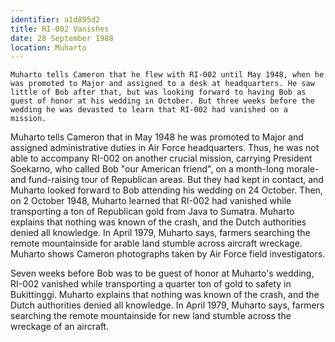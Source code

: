 ```yaml
---
identifier: a1d895d2
title: RI-002 Vanishes
date: 28 September 1988 
location: Muharto
---
```


``` {.synopsis}
Muharto tells Cameron that he flew with RI-002 until May 1948, when he was promoted to Major and assigned to a desk at headquarters. He saw little of Bob after that, but was looking forward to having Bob as guest of honor at his wedding in October. But three weeks before the wedding he was devasted to learn that RI-002 had vanished on a mission.  
```

Muharto tells Cameron that in May 1948 he was promoted to Major and
assigned administrative duties in Air Force headquarters. Thus, he was
not able to accompany RI-002 on another crucial mission, carrying
President Soekarno, who called Bob "our American friend", on a
month-long morale- and fund-raising tour of Republican areas. But they
had kept in contact, and Muharto looked forward to Bob attending his
wedding on 24 October. Then, on 2 October 1948, Muharto learned that
RI-002 had vanished while transporting a ton of Republican gold from
Java to Sumatra. Muharto explains that nothing was known of the crash,
and the Dutch authorities denied all knowledge. In April 1979, Muharto
says, farmers searching the remote mountainside for arable land stumble
across aircraft wreckage. Muharto shows Cameron photographs taken by Air
Force field investigators.

Seven weeks before Bob was to be guest of honor at Muharto's wedding,
RI-002 vanished while transporting a quarter ton of gold to safety in
Bukittinggi. Muharto explains that nothing was known of the crash, and
the Dutch authorities denied all knowledge. In April 1979, Muharto says,
farmers searching the remote mountainside for new land stumble across
the wreckage of an aircraft.
